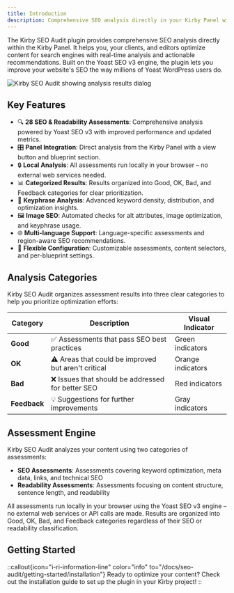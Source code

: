 ```yaml
---
title: Introduction
description: Comprehensive SEO analysis directly in your Kirby Panel with real-time insights and actionable recommendations.
---
```


The Kirby SEO Audit plugin provides comprehensive SEO analysis directly within the Kirby Panel. It helps you, your clients, and editors optimize content for search engines with real-time analysis and actionable recommendations. Built on the Yoast SEO v3 engine, the plugin lets you improve your website's SEO the way millions of Yoast WordPress users do.

![Kirby SEO Audit showing analysis results dialog](/img/kirby-seo-audit-analysis-results.png)

## Key Features

- 🔍 **28 SEO & Readability Assessments**: Comprehensive analysis powered by Yoast SEO v3 with improved performance and updated metrics.
- 🎛️ **Panel Integration**: Direct analysis from the Kirby Panel with a view button and blueprint section.
- 🔒 **Local Analysis**: All assessments run locally in your browser – no external web services needed.
- 📊 **Categorized Results**: Results organized into Good, OK, Bad, and Feedback categories for clear prioritization.
- 🎯 **Keyphrase Analysis**: Advanced keyword density, distribution, and optimization insights.
- 🖼️ **Image SEO**: Automated checks for alt attributes, image optimization, and keyphrase usage.
- 🌐 **Multi-language Support**: Language-specific assessments and region-aware SEO recommendations.
- 🔧 **Flexible Configuration**: Customizable assessments, content selectors, and per-blueprint settings.

## Analysis Categories

Kirby SEO Audit organizes assessment results into three clear categories to help you prioritize optimization efforts:

| Category     | Description                                         | Visual Indicator  |
| ------------ | --------------------------------------------------- | ----------------- |
| **Good**     | ✅ Assessments that pass SEO best practices         | Green indicators  |
| **OK**       | ⚠️ Areas that could be improved but aren't critical | Orange indicators |
| **Bad**      | ❌ Issues that should be addressed for better SEO   | Red indicators    |
| **Feedback** | 💡 Suggestions for further improvements             | Gray indicators   |

## Assessment Engine

Kirby SEO Audit analyzes your content using two categories of assessments:

- **SEO Assessments**: Assessments covering keyword optimization, meta data, links, and technical SEO
- **Readability Assessments**: Assessments focusing on content structure, sentence length, and readability

All assessments run locally in your browser using the Yoast SEO v3 engine – no external web services or API calls are made. Results are organized into Good, OK, Bad, and Feedback categories regardless of their SEO or readability classification.

## Getting Started

::callout{icon="i-ri-information-line" color="info" to="/docs/seo-audit/getting-started/installation"}
Ready to optimize your content? Check out the installation guide to set up the plugin in your Kirby project!
::
